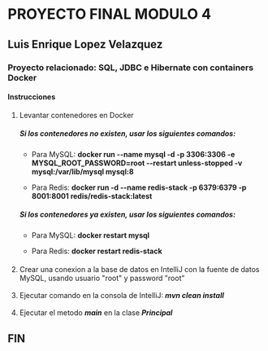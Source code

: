 # PROYECTO FINAL MODULO 4

## Luis Enrique Lopez Velazquez

### Proyecto relacionado: SQL, JDBC e Hibernate con containers Docker

#### Instrucciones

<ol>
<li>Levantar contenedores en Docker</li>

##### Si los contenedores no existen, usar los siguientes comandos:
 - Para MySQL:
   **docker run --name mysql -d -p 3306:3306 -e MYSQL_ROOT_PASSWORD=root --restart unless-stopped -v mysql:/var/lib/mysql mysql:8**

- Para Redis:
  **docker run -d --name redis-stack -p 6379:6379 -p 8001:8001 redis/redis-stack:latest**

##### Si los contenedores ya existen, usar los siguientes comandos:
- Para MySQL: 
 **docker restart mysql** 

- Para Redis:
 **docker restart redis-stack**<br>
#### 
<li>Crear una conexion a la base de datos en IntelliJ con la fuente de datos MySQL, usando usuario "root" y password "root"</li><br>


<li>Ejecutar comando en la consola de IntelliJ: <em><strong>mvn clean install</strong></em></li><br>

<li>Ejecutar el metodo <em><strong>main</strong></em> en la clase <em><strong>Principal</strong></em> </li>
</ol>

## FIN